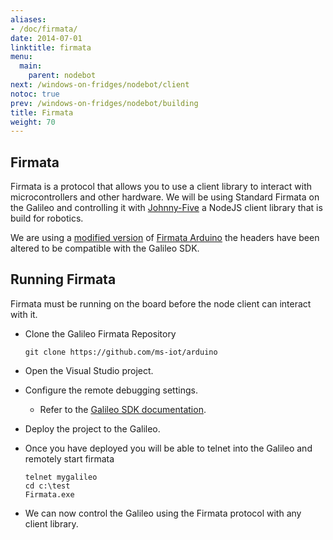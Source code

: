 ```yaml
---
aliases:
- /doc/firmata/
date: 2014-07-01
linktitle: firmata 
menu:
  main:
    parent: nodebot 
next: /windows-on-fridges/nodebot/client
notoc: true
prev: /windows-on-fridges/nodebot/building
title: Firmata 
weight: 70
---
```


## Firmata
Firmata is a protocol that allows you to use a client library to interact with microcontrollers and other hardware. We will be using Standard Firmata on the Galileo and controlling it with [Johnny-Five](https://github.com/rwaldron/johnny-five) a NodeJS client library that is build for robotics.

We are using a [modified version](http://github.com/ms-iot/arduino) of [Firmata Arduino](http://github.com/firmata/arduino) the headers have been altered to be compatible with the Galileo SDK.

## Running Firmata
Firmata must be running on the board before the node client can interact with it.

  * Clone the Galileo Firmata Repository

        git clone https://github.com/ms-iot/arduino

  * Open the Visual Studio project.
  * Configure the remote debugging settings.  
    * Refer to the [Galileo SDK documentation](http://ms-iot.github.io/content).
  * Deploy the project to the Galileo.
  * Once you have deployed you will be able to telnet into the Galileo and remotely start firmata
      
        telnet mygalileo
        cd c:\test
        Firmata.exe

  * We can now control the Galileo using the Firmata protocol with any client library.
